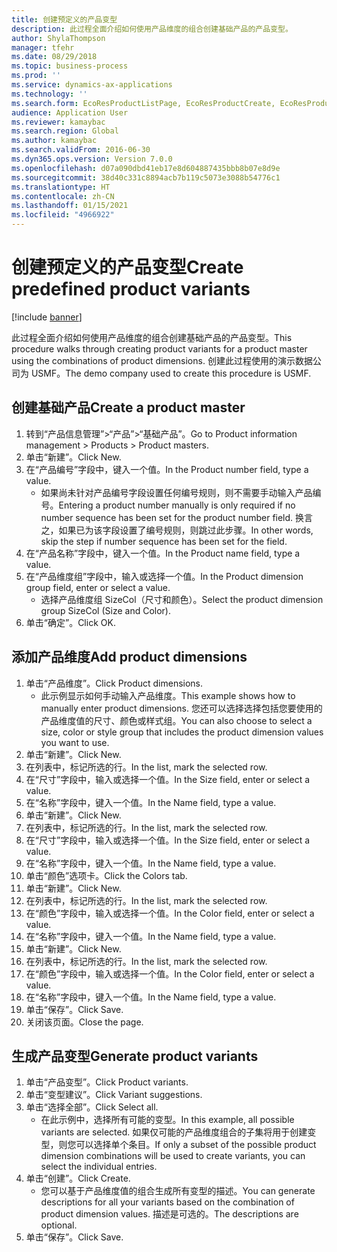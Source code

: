 ```yaml
---
title: 创建预定义的产品变型
description: 此过程全面介绍如何使用产品维度的组合创建基础产品的产品变型。
author: ShylaThompson
manager: tfehr
ms.date: 08/29/2018
ms.topic: business-process
ms.prod: ''
ms.service: dynamics-ax-applications
ms.technology: ''
ms.search.form: EcoResProductListPage, EcoResProductCreate, EcoResProductDetails, EcoResProductMasterDimension, EcoResProductVariants, EcoResProductVariantSuggestions, EcoResProductVariantsPendingReleaseFormPart
audience: Application User
ms.reviewer: kamaybac
ms.search.region: Global
ms.author: kamaybac
ms.search.validFrom: 2016-06-30
ms.dyn365.ops.version: Version 7.0.0
ms.openlocfilehash: d07a090dbd41eb17e8d604887435bbb8b07e8d9e
ms.sourcegitcommit: 38d40c331c8894acb7b119c5073e3088b54776c1
ms.translationtype: HT
ms.contentlocale: zh-CN
ms.lasthandoff: 01/15/2021
ms.locfileid: "4966922"
---
```

# <a name="create-predefined-product-variants"></a><span data-ttu-id="7f3da-103">创建预定义的产品变型</span><span class="sxs-lookup"><span data-stu-id="7f3da-103">Create predefined product variants</span></span>

[!include [banner](../../includes/banner.md)]

<span data-ttu-id="7f3da-104">此过程全面介绍如何使用产品维度的组合创建基础产品的产品变型。</span><span class="sxs-lookup"><span data-stu-id="7f3da-104">This procedure walks through creating product variants for a product master using the combinations of product dimensions.</span></span> <span data-ttu-id="7f3da-105">创建此过程使用的演示数据公司为 USMF。</span><span class="sxs-lookup"><span data-stu-id="7f3da-105">The demo company used to create this procedure is USMF.</span></span>


## <a name="create-a-product-master"></a><span data-ttu-id="7f3da-106">创建基础产品</span><span class="sxs-lookup"><span data-stu-id="7f3da-106">Create a product master</span></span>
1. <span data-ttu-id="7f3da-107">转到“产品信息管理”>“产品”>“基础产品”。</span><span class="sxs-lookup"><span data-stu-id="7f3da-107">Go to Product information management > Products > Product masters.</span></span>
2. <span data-ttu-id="7f3da-108">单击“新建”。</span><span class="sxs-lookup"><span data-stu-id="7f3da-108">Click New.</span></span>
3. <span data-ttu-id="7f3da-109">在“产品编号”字段中，键入一个值。</span><span class="sxs-lookup"><span data-stu-id="7f3da-109">In the Product number field, type a value.</span></span>
    * <span data-ttu-id="7f3da-110">如果尚未针对产品编号字段设置任何编号规则，则不需要手动输入产品编号。</span><span class="sxs-lookup"><span data-stu-id="7f3da-110">Entering a product number manually is only required if no number sequence has been set for the product number field.</span></span> <span data-ttu-id="7f3da-111">换言之，如果已为该字段设置了编号规则，则跳过此步骤。</span><span class="sxs-lookup"><span data-stu-id="7f3da-111">In other words, skip the step if number sequence has been set for the field.</span></span>  
4. <span data-ttu-id="7f3da-112">在“产品名称”字段中，键入一个值。</span><span class="sxs-lookup"><span data-stu-id="7f3da-112">In the Product name field, type a value.</span></span>
5. <span data-ttu-id="7f3da-113">在“产品维度组”字段中，输入或选择一个值。</span><span class="sxs-lookup"><span data-stu-id="7f3da-113">In the Product dimension group field, enter or select a value.</span></span>
    * <span data-ttu-id="7f3da-114">选择产品维度组 SizeCol（尺寸和颜色）。</span><span class="sxs-lookup"><span data-stu-id="7f3da-114">Select the product dimension group SizeCol (Size and Color).</span></span>  
6. <span data-ttu-id="7f3da-115">单击“确定”。</span><span class="sxs-lookup"><span data-stu-id="7f3da-115">Click OK.</span></span>

## <a name="add-product-dimensions"></a><span data-ttu-id="7f3da-116">添加产品维度</span><span class="sxs-lookup"><span data-stu-id="7f3da-116">Add product dimensions</span></span>
1. <span data-ttu-id="7f3da-117">单击“产品维度”。</span><span class="sxs-lookup"><span data-stu-id="7f3da-117">Click Product dimensions.</span></span>
    * <span data-ttu-id="7f3da-118">此示例显示如何手动输入产品维度。</span><span class="sxs-lookup"><span data-stu-id="7f3da-118">This example shows how to manually enter product dimensions.</span></span> <span data-ttu-id="7f3da-119">您还可以选择选择包括您要使用的产品维度值的尺寸、颜色或样式组。</span><span class="sxs-lookup"><span data-stu-id="7f3da-119">You can also choose to select a size, color or style group that includes the product dimension values you want to use.</span></span>  
2. <span data-ttu-id="7f3da-120">单击“新建”。</span><span class="sxs-lookup"><span data-stu-id="7f3da-120">Click New.</span></span>
3. <span data-ttu-id="7f3da-121">在列表中，标记所选的行。</span><span class="sxs-lookup"><span data-stu-id="7f3da-121">In the list, mark the selected row.</span></span>
4. <span data-ttu-id="7f3da-122">在“尺寸”字段中，输入或选择一个值。</span><span class="sxs-lookup"><span data-stu-id="7f3da-122">In the Size field, enter or select a value.</span></span>
5. <span data-ttu-id="7f3da-123">在“名称”字段中，键入一个值。</span><span class="sxs-lookup"><span data-stu-id="7f3da-123">In the Name field, type a value.</span></span>
6. <span data-ttu-id="7f3da-124">单击“新建”。</span><span class="sxs-lookup"><span data-stu-id="7f3da-124">Click New.</span></span>
7. <span data-ttu-id="7f3da-125">在列表中，标记所选的行。</span><span class="sxs-lookup"><span data-stu-id="7f3da-125">In the list, mark the selected row.</span></span>
8. <span data-ttu-id="7f3da-126">在“尺寸”字段中，输入或选择一个值。</span><span class="sxs-lookup"><span data-stu-id="7f3da-126">In the Size field, enter or select a value.</span></span>
9. <span data-ttu-id="7f3da-127">在“名称”字段中，键入一个值。</span><span class="sxs-lookup"><span data-stu-id="7f3da-127">In the Name field, type a value.</span></span>
10. <span data-ttu-id="7f3da-128">单击“颜色”选项卡。</span><span class="sxs-lookup"><span data-stu-id="7f3da-128">Click the Colors tab.</span></span>
11. <span data-ttu-id="7f3da-129">单击“新建”。</span><span class="sxs-lookup"><span data-stu-id="7f3da-129">Click New.</span></span>
12. <span data-ttu-id="7f3da-130">在列表中，标记所选的行。</span><span class="sxs-lookup"><span data-stu-id="7f3da-130">In the list, mark the selected row.</span></span>
13. <span data-ttu-id="7f3da-131">在“颜色”字段中，输入或选择一个值。</span><span class="sxs-lookup"><span data-stu-id="7f3da-131">In the Color field, enter or select a value.</span></span>
14. <span data-ttu-id="7f3da-132">在“名称”字段中，键入一个值。</span><span class="sxs-lookup"><span data-stu-id="7f3da-132">In the Name field, type a value.</span></span>
15. <span data-ttu-id="7f3da-133">单击“新建”。</span><span class="sxs-lookup"><span data-stu-id="7f3da-133">Click New.</span></span>
16. <span data-ttu-id="7f3da-134">在列表中，标记所选的行。</span><span class="sxs-lookup"><span data-stu-id="7f3da-134">In the list, mark the selected row.</span></span>
17. <span data-ttu-id="7f3da-135">在“颜色”字段中，输入或选择一个值。</span><span class="sxs-lookup"><span data-stu-id="7f3da-135">In the Color field, enter or select a value.</span></span>
18. <span data-ttu-id="7f3da-136">在“名称”字段中，键入一个值。</span><span class="sxs-lookup"><span data-stu-id="7f3da-136">In the Name field, type a value.</span></span>
19. <span data-ttu-id="7f3da-137">单击“保存”。</span><span class="sxs-lookup"><span data-stu-id="7f3da-137">Click Save.</span></span>
20. <span data-ttu-id="7f3da-138">关闭该页面。</span><span class="sxs-lookup"><span data-stu-id="7f3da-138">Close the page.</span></span>

## <a name="generate-product-variants"></a><span data-ttu-id="7f3da-139">生成产品变型</span><span class="sxs-lookup"><span data-stu-id="7f3da-139">Generate product variants</span></span>
1. <span data-ttu-id="7f3da-140">单击“产品变型”。</span><span class="sxs-lookup"><span data-stu-id="7f3da-140">Click Product variants.</span></span>
2. <span data-ttu-id="7f3da-141">单击“变型建议”。</span><span class="sxs-lookup"><span data-stu-id="7f3da-141">Click Variant suggestions.</span></span>
3. <span data-ttu-id="7f3da-142">单击“选择全部”。</span><span class="sxs-lookup"><span data-stu-id="7f3da-142">Click Select all.</span></span>
    * <span data-ttu-id="7f3da-143">在此示例中，选择所有可能的变型。</span><span class="sxs-lookup"><span data-stu-id="7f3da-143">In this example, all possible variants are selected.</span></span> <span data-ttu-id="7f3da-144">如果仅可能的产品维度组合的子集将用于创建变型，则您可以选择单个条目。</span><span class="sxs-lookup"><span data-stu-id="7f3da-144">If only a subset of the possible product dimension combinations will be used to create variants, you can select the individual entries.</span></span>  
4. <span data-ttu-id="7f3da-145">单击“创建”。</span><span class="sxs-lookup"><span data-stu-id="7f3da-145">Click Create.</span></span>
    * <span data-ttu-id="7f3da-146">您可以基于产品维度值的组合生成所有变型的描述。</span><span class="sxs-lookup"><span data-stu-id="7f3da-146">You can generate descriptions for all your variants based on the combination of product dimension values.</span></span> <span data-ttu-id="7f3da-147">描述是可选的。</span><span class="sxs-lookup"><span data-stu-id="7f3da-147">The descriptions are optional.</span></span>  
5. <span data-ttu-id="7f3da-148">单击“保存”。</span><span class="sxs-lookup"><span data-stu-id="7f3da-148">Click Save.</span></span>

